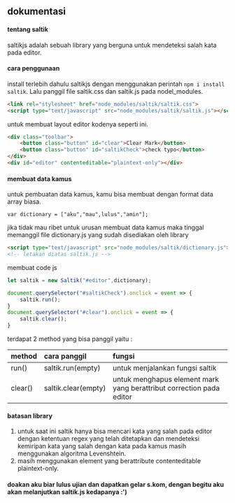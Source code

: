 ## dokumentasi

#### tentang saltik
saltikjs adalah sebuah library yang berguna untuk mendeteksi salah kata pada editor.

#### cara penggunaan
install terlebih dahulu saltikjs dengan menggunakan perintah `npm i install saltik`. Lalu panggil file saltik.css dan saltik.js pada nodel_modules.

```html
<link rel="stylesheet" href="node_modules/saltik/saltik.css">
<script type="text/javascript" src="node_modules/saltik/saltik.js"></script>

```

untuk membuat layout editor kodenya seperti ini.

```html
<div class="toolbar">
	<button class="button" id="clear">Clear Mark</button>
	<button class="button" id="saltikCheck">check typo</button>
</div>
<div id="editor" contenteditable="plaintext-only"></div>
```

#### membuat data kamus
untuk pembuatan data kamus, kamu bisa membuat dengan format data array biasa.

```javscript
var dictionary = ["aku","mau",lulus","amin"];
```

jika tidak mau ribet untuk urusan membuat data kamus maka tinggal memanggil file dictionary.js yang sudah disediakan oleh library

```html
<script type="text/javascript" src="node_modules/saltik/dictionary.js"></script>
<!-- letakan diatas saltik.js -->
```

membuat code js

```javascript
let saltik = new Saltik("#editor",dictionary);

document.querySelector("#saltikCheck").onclick = event => {
	saltik.run();
}
document.querySelector("#clear").onclick = event => {
	saltik.clear();
}
```

terdapat 2 method yang bisa panggil yaitu : 

|  method | cara panggil | fungsi |
| :------------ | :------------ | :------------ |
|  run() | saltik.run(empty) | untuk menjalankan fungsi saltik |
|   clear() | saltik.clear(empty) | untuk menghapus element mark yang berattribut correction pada editor|



#### batasan library
1. untuk saat ini saltik hanya bisa mencari kata yang salah pada editor dengan ketentuan regex yang telah ditetapkan dan mendeteksi kemiripan kata yang salah dengan kata pada kamus masih menggunakan algoritma Levenshtein.
2. masih menggunakan element yang berattribute contenteditable plaintext-only.

#### doakan aku biar lulus ujian dan dapatkan gelar s.kom, dengan begitu aku akan melanjutkan saltik.js kedapanya :')